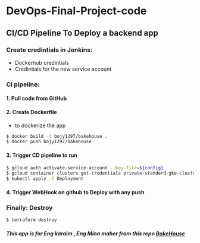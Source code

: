 # DevOps-Final-Project-code
## CI/CD Pipeline To Deploy a backend app

### Create credintials in Jenkins:
 - Dockerhub credintials
 - Credintials for the new service account 

### CI pipeline:
#### 1. Pull code from GitHub

#### 2. Create Dockerfile
- to dockerize the app
```bash
$ docker build -t bojy1297/bakehouse .
$ docker push bojy1297/bakehouse
```
#### 3. Trigger CD pipeline to run
```bash
$ gcloud auth activate-service-account --key-file=${config}
$ gcloud container clusters get-credentials private-standerd-gke-cluster --zone us-central1-b --project abdallah-iti-377721
$ kubectl apply -f Deployment
```
#### 4. Trigger WebHook on github to Deploy with any push
### Finally: Destroy
```bash
$ terraform destroy
```
##### This app is for Eng karaim , Eng Mina maher from this repo <a href="https://github.com/kareemelkasaby1/BakeHouse" target="_blank">BakeHouse</a> 